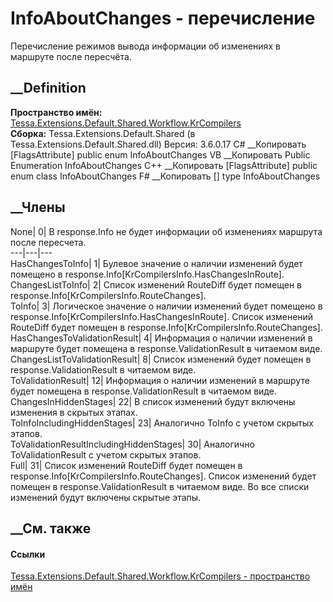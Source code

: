 # InfoAboutChanges - перечисление
Перечисление режимов вывода информации об изменениях в маршруте после
пересчёта.
## __Definition
 **Пространство имён:**
[Tessa.Extensions.Default.Shared.Workflow.KrCompilers](N_Tessa_Extensions_Default_Shared_Workflow_KrCompilers.htm)  
 **Сборка:** Tessa.Extensions.Default.Shared (в
Tessa.Extensions.Default.Shared.dll) Версия: 3.6.0.17
C# __Копировать
    [FlagsAttribute]
    public enum InfoAboutChanges
VB __Копировать
    <FlagsAttribute>
    Public Enumeration InfoAboutChanges
C++ __Копировать
    [FlagsAttribute]
    public enum class InfoAboutChanges
F# __Копировать
     [<FlagsAttribute>]
    type InfoAboutChanges
##  __Члены
None| 0|  В response.Info не будет информации об изменениях маршрута после
пересчета.  
---|---|---  
HasChangesToInfo| 1|  Булевое значение о наличии изменений будет помещено в
response.Info[KrCompilersInfo.HasChangesInRoute].  
ChangesListToInfo| 2|  Список изменений RouteDiff будет помещен в
response.Info[KrCompilersInfo.RouteChanges].  
ToInfo| 3|  Логическое значение о наличии изменений будет помещено в
response.Info[KrCompilersInfo.HasChangesInRoute]. Список изменений RouteDiff
будет помещен в response.Info[KrCompilersInfo.RouteChanges].  
HasChangesToValidationResult| 4|  Информация о наличии изменений в маршруте
будет помещена в response.ValidationResult в читаемом виде.  
ChangesListToValidationResult| 8|  Список изменений будет помещен в
response.ValidationResult в читаемом виде.  
ToValidationResult| 12|  Информация о наличии изменений в маршруте будет
помещена в response.ValidationResult в читаемом виде.  
ChangesInHiddenStages| 22|  В список изменений будут включены изменения в
скрытых этапах.  
ToInfoIncludingHiddenStages| 23|  Аналогично ToInfo с учетом скрытых этапов.  
ToValidationResultIncludingHiddenStages| 30|  Аналогично ToValidationResult с
учетом скрытых этапов.  
Full| 31|  Список изменений RouteDiff будет помещен в
response.Info[KrCompilersInfo.RouteChanges].
Список изменений будет помещен в response.ValidationResult в читаемом виде.
Во все списки изменений будут включены скрытые этапы.  
## __См. также
#### Ссылки
[Tessa.Extensions.Default.Shared.Workflow.KrCompilers - пространство
имён](N_Tessa_Extensions_Default_Shared_Workflow_KrCompilers.htm)
